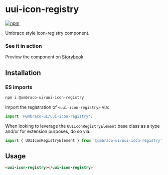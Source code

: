 # uui-icon-registry

[![npm](https://img.shields.io/npm/v/@umbraco-ui/uui-icon-registry?logoColor=%231B264F)](https://www.npmjs.com/package/@umbraco-ui/uui-icon-registry)

Umbraco style icon-registry component.

### See it in action

Preview the component on [Storybook](https://uui.umbraco.com/?path=/docs/uui-icon-registry--docs)

## Installation

### ES imports

```zsh
npm i @umbraco-ui/uui-icon-registry
```

Import the registration of `<uui-icon-registry>` via:

```javascript
import '@umbraco-ui/uui-icon-registry';
```

When looking to leverage the `UUIIconRegistryElement` base class as a type and/or for extension purposes, do so via:

```javascript
import { UUIIconRegistryElement } from '@umbraco-ui/uui-icon-registry';
```

## Usage

```html
<uui-icon-registry></uui-icon-registry>
```
